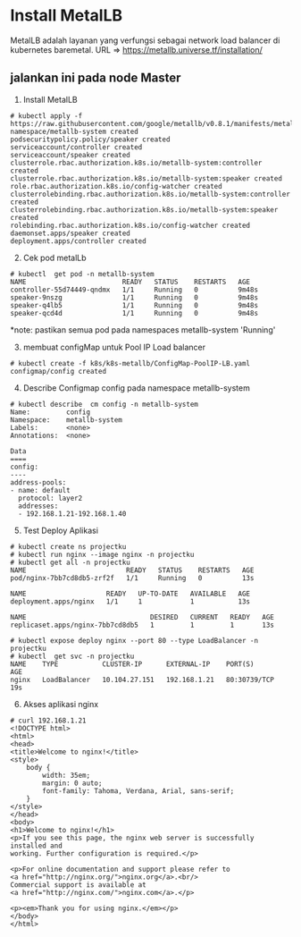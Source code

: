 # Install MetalLB
MetalLB adalah layanan yang verfungsi sebagai network load balancer di kubernetes baremetal. 
URL => https://metallb.universe.tf/installation/

## jalankan ini pada node Master
1. Install MetalLB
```
# kubectl apply -f https://raw.githubusercontent.com/google/metallb/v0.8.1/manifests/metallb.yaml
namespace/metallb-system created
podsecuritypolicy.policy/speaker created
serviceaccount/controller created
serviceaccount/speaker created
clusterrole.rbac.authorization.k8s.io/metallb-system:controller created
clusterrole.rbac.authorization.k8s.io/metallb-system:speaker created
role.rbac.authorization.k8s.io/config-watcher created
clusterrolebinding.rbac.authorization.k8s.io/metallb-system:controller created
clusterrolebinding.rbac.authorization.k8s.io/metallb-system:speaker created
rolebinding.rbac.authorization.k8s.io/config-watcher created
daemonset.apps/speaker created
deployment.apps/controller created
```

2. Cek pod metalLb
```
# kubectl  get pod -n metallb-system
NAME                        READY   STATUS    RESTARTS   AGE
controller-55d74449-qndmx   1/1     Running   0          9m48s
speaker-9nszg               1/1     Running   0          9m48s
speaker-q4lb5               1/1     Running   0          9m48s
speaker-qcd4d               1/1     Running   0          9m48s
```
*note: pastikan semua pod pada namespaces metallb-system 'Running'

3. membuat configMap untuk Pool IP Load balancer
```
# kubectl create -f k8s/k8s-metallb/ConfigMap-PoolIP-LB.yaml 
configmap/config created
```

4. Describe Configmap config pada namespace metallb-system
```
# kubectl describe  cm config -n metallb-system
Name:         config
Namespace:    metallb-system
Labels:       <none>
Annotations:  <none>

Data
====
config:
----
address-pools:
- name: default
  protocol: layer2
  addresses:
  - 192.168.1.21-192.168.1.40

```

5. Test Deploy Aplikasi
```
# kubectl create ns projectku
# kubectl run nginx --image nginx -n projectku
# kubectl get all -n projectku
NAME                         READY   STATUS    RESTARTS   AGE
pod/nginx-7bb7cd8db5-zrf2f   1/1     Running   0          13s

NAME                    READY   UP-TO-DATE   AVAILABLE   AGE
deployment.apps/nginx   1/1     1            1           13s

NAME                               DESIRED   CURRENT   READY   AGE
replicaset.apps/nginx-7bb7cd8db5   1         1         1       13s

# kubectl expose deploy nginx --port 80 --type LoadBalancer -n projectku
# kubectl  get svc -n projectku
NAME    TYPE           CLUSTER-IP      EXTERNAL-IP    PORT(S)        AGE
nginx   LoadBalancer   10.104.27.151   192.168.1.21   80:30739/TCP   19s
```

6. Akses aplikasi nginx
```
# curl 192.168.1.21
<!DOCTYPE html>
<html>
<head>
<title>Welcome to nginx!</title>
<style>
    body {
        width: 35em;
        margin: 0 auto;
        font-family: Tahoma, Verdana, Arial, sans-serif;
    }
</style>
</head>
<body>
<h1>Welcome to nginx!</h1>
<p>If you see this page, the nginx web server is successfully installed and
working. Further configuration is required.</p>

<p>For online documentation and support please refer to
<a href="http://nginx.org/">nginx.org</a>.<br/>
Commercial support is available at
<a href="http://nginx.com/">nginx.com</a>.</p>

<p><em>Thank you for using nginx.</em></p>
</body>
</html>
```